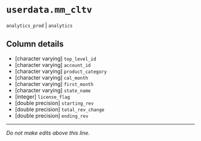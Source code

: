 # `userdata.mm_cltv`
`analytics_prod` | `analytics`

## Column details
* [character varying] `top_level_id`
* [character varying] `account_id`
* [character varying] `product_category`
* [character varying] `cal_month`
* [character varying] `first_month`
* [character varying] `state_name`
* [integer]   `license_flag`
* [double precision] `starting_rev`
* [double precision] `total_rev_change`
* [double precision] `ending_rev`

-------------------------------------------------------------------------------
*Do not make edits above this line.*
